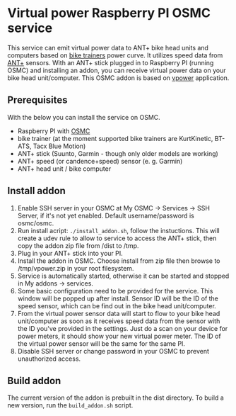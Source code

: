 # Virtual power Raspberry PI OSMC service

This service can emit virtual power data to ANT+ bike head units and computers based on [bike trainers](https://en.wikipedia.org/wiki/Bicycle_trainer) power curve. It utilizes speed data from [ANT+](https://en.wikipedia.org/wiki/ANT%2B) sensors. With an ANT+ stick plugged in to Raspberry PI (running OSMC) and installing an addon, you can receive virtual power data on your bike head unit/computer. This OSMC addon is based on [vpower](https://github.com/dhague/vpower) application.

## Prerequisites

With the below you can install the service on OSMC.

* Raspberry PI with [OSMC](https://osmc.tv/)
* bike trainer (at the moment supported bike trainers are KurtKinetic, BT-ATS, Tacx Blue Motion)
* ANT+ stick (Suunto, Garmin - though only older models are working)
* ANT+ speed (or candence+speed) sensor (e. g. Garmin)
* ANT+ head unit / bike computer

## Install addon

1. Enable SSH server in your OSMC at My OSMC -> Services -> SSH Server, if it's not yet enabled. Default username/password is osmc/osmc.
2. Run install acript: `./install_addon.sh`, follow the instuctions. This will create a udev rule to allow to service to access the ANT+ stick, then copy the addon zip file from /dist to /tmp.
3. Plug in your ANT+ stick into your PI.
4. Install the addon in OSMC. Choose install from zip file then browse to /tmp/vpower.zip in your root filesystem.
5. Service is automatically started, otherwise it can be started and stopped in My addons -> services.
6. Some basic configuration need to be provided for the service. This window will be popped up after install. Sensor ID will be the ID of the speed sensor, which can be find out in the bike head unit/computer.
7. From the virtual power sensor data will start to flow to your bike head unit/computer as soon as it receives speed data from the sensor with the ID you've provided in the settings. Just do a scan on your device for power meters, it should show your new virtual power meter. The ID of the virtual power sensor will be the same for the same PI.
8. Disable SSH server or change password in your OSMC to prevent unauthorized access.

## Build addon

The current version of the addon is prebuilt in the dist directory. To build a new version, run the `build_addon.sh` script.
